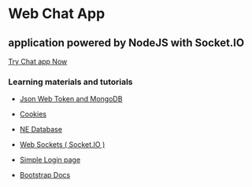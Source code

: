 # Web Chat App

<h2>application powered by NodeJS with Socket.IO</h2>
<p><a href="https://chat-application-nodejs-io.herokuapp.com/">Try Chat app Now</a></p>
<h3>Learning materials and tutorials</h3>
<ul>
	<li><p><a href="https://youtu.be/2jqok-WgelI">Json Web Token and MongoDB</a></p></li>
	<li><p><a href="https://youtu.be/Y2ec4KQ7mP8">Cookies</a></p></li>
	<li><p><a href="https://youtu.be/xVYa20DCUv0">NE Database</a></p></li>
	<li><p><a href="https://youtu.be/zWSvb5t_zH4">Web Sockets ( Socket.IO )</a></p></li>
	<li><p><a href="https://youtu.be/VOqgoQCuJds">Simple Login page</a></p></li>
	<li><p><a href="https://getbootstrap.com/docs/5.0/getting-started/introduction/">Bootstrap Docs</a></p></li>
</ul>

